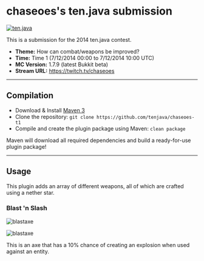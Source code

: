 chaseoes's ten.java submission
==============================

[![ten.java](https://cdn.mediacru.sh/hu4CJqRD7AiB.svg)](https://tenjava.com/)

This is a submission for the 2014 ten.java contest.

- __Theme:__ How can combat/weapons be improved?
- __Time:__ Time 1 (7/12/2014 00:00 to 7/12/2014 10:00 UTC)
- __MC Version:__ 1.7.9 (latest Bukkit beta)
- __Stream URL:__ https://twitch.tv/chaseoes

<!-- put chosen theme above -->

---------------------------------------

Compilation
-----------

- Download & Install [Maven 3](http://maven.apache.org/download.html)
- Clone the repository: `git clone https://github.com/tenjava/chaseoes-t1`
- Compile and create the plugin package using Maven: `clean package`

Maven will download all required dependencies and build a ready-for-use plugin package!

---------------------------------------

Usage
-----

This plugin adds an array of different weapons, all of which are crafted using a nether star.

### Blast 'n Slash

![blastaxe](http://i.imgur.com/VdwGWqA.png)

![blastaxe](http://i.imgur.com/MEnybHs.png)

This is an axe that has a 10% chance of creating an explosion when used against an entity.